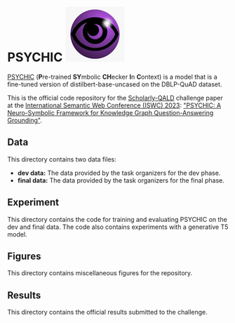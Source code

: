  # PSYCHIC ![alt text for screen readers](/figures/psychic.jpg "PSYCHIC")
[PSYCHIC](https://huggingface.co/HannaAbiAkl/psychic) (**P**re-trained **SY**mbolic **CH**ecker **I**n **C**ontext) is a model that is a fine-tuned version of distilbert-base-uncased on the DBLP-QuAD dataset.

This is the official code repository for the [Scholarly-QALD](https://kgqa.github.io/scholarly-QALD-challenge/2023/) challenge paper at the [International Semantic Web Conference (ISWC) 2023](https://iswc2023.semanticweb.org/semantic-web-challenges/): ["PSYCHIC: A Neuro-Symbolic Framework for Knowledge Graph Question-Answering Grounding"](https://arxiv.org/abs/2310.12638).

## Data
This directory contains two data files:
- **dev data:** The data provided by the task organizers for the dev phase.
- **final data:** The data provided by the task organizers for the final phase.

## Experiment
This directory contains the code for training and evaluating PSYCHIC on the dev and final data. The code also contains experiments with a generative T5 model.

## Figures
This directory contains miscellaneous figures for the repository.
## Results
This directory contains the official results submitted to the challenge.
